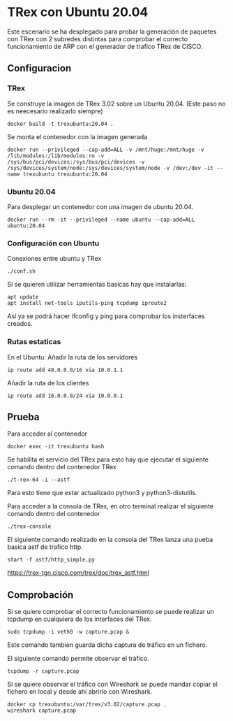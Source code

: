 # TRex con Ubuntu 20.04
Este escenario se ha desplegado para probar la generación de paquetes con TRex con 2 subredes distintas para comprobar el correcto funcionamiento de ARP con el generador de trafico TRex de CISCO. 

## Configuracion
### TRex

Se construye la imagen de TRex 3.02 sobre un Ubuntu 20.04. (Este paso no es neecesario realizarlo siempre)
~~~
docker build -t trexubuntu:20.04 .
~~~

Se monta el contenedor con la imagen generada
~~~
docker run --privileged --cap-add=ALL -v /mnt/huge:/mnt/huge -v /lib/modules:/lib/modules:ro -v /sys/bus/pci/devices:/sys/bus/pci/devices -v /sys/devices/system/node:/sys/devices/system/node -v /dev:/dev -it --name trexubuntu trexubuntu:20.04
~~~

### Ubuntu 20.04
Para desplegar un contenedor con una imagen de ubuntu 20.04.
~~~
docker run --rm -it --privileged --name ubuntu --cap-add=ALL ubuntu:20.04
~~~

### Configuración con Ubuntu
Conexiones entre ubuntu y TRex
~~~
./conf.sh
~~~

Si se quieren utilizar herramientas basicas hay que instalarlas:
~~~
apt update
apt install net-tools iputils-ping tcpdump iproute2
~~~
Así ya se podrá hacer ifconfig y ping para comprobar los insterfaces creados.  


### Rutas estaticas
En el Ubuntu:
Añadir la ruta de los servidores
~~~
ip route add 48.0.0.0/16 via 10.0.1.1
~~~
Añadir la ruta de los clientes
~~~
ip route add 16.0.0.0/24 via 10.0.0.1
~~~

## Prueba 
Para acceder al contenedor 
~~~
docker exec -it trexubuntu bash
~~~

Se habilita el servicio del TRex para esto hay que ejecutar el siguiente comando dentro del contenedor TRex
~~~
./t-rex-64 -i --astf
~~~
Para esto tiene que estar actualizado python3 y python3-distutils.

Para acceder a la consola de TRex, en otro terminal realizar el siguiente comando dentro del contenedor
~~~
./trex-console
~~~

El siguiente comando realizado en la consola del TRex lanza una pueba basica astf de trafico http.
~~~
start -f astf/http_simple.py 
~~~
https://trex-tgn.cisco.com/trex/doc/trex_astf.html

## Comprobación
Si se quiere comprobar el correcto funcionamiento se puede realizar un tcpdump en cualquiera de los interfaces del TRex.
~~~
sudo tcpdump -i veth0 -w capture.pcap &
~~~
Este comando tambien guarda dicha captura de tráfico en un fichero.

El siguiente comando permite observar el tráfico.
~~~
tcpdump -r capture.pcap
~~~

Si se quiere observar el tráfico con Wireshark se puede mandar copiar el fichero en local y desde ahí abrirlo con Wireshark.
~~~
docker cp trexubuntu:/var/trex/v3.02/capture.pcap .
wireshark capture.pcap
~~~
